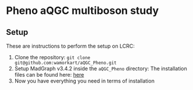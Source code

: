 # Pheno aQGC multiboson study

## Setup
These are instructions to perform the setup on LCRC:

1. Clone the repository:
```git clone git@github.com:wamorkart/aQGC_Pheno.git```
2. Setup MadGraph v3.4.2 inside the ```aQGC_Pheno``` directory:
The installation files can be found here:  [here](https://launchpad.net/mg5amcnlo/3.0/3.4.x)
3. Now you have everything you need in terms of installation